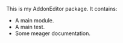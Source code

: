 This is my AddonEditor package. It contains:
* A main module.
* A main test.
* Some meager documentation.

